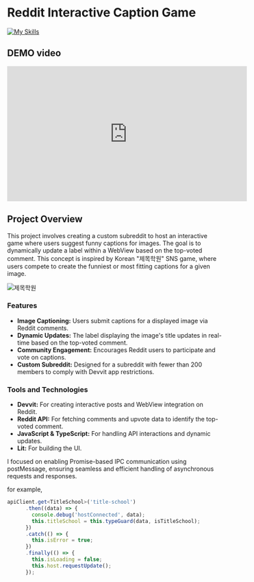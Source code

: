 # Reddit Interactive Caption Game

[![My Skills](https://skillicons.dev/icons?i=ts,lit)](https://skillicons.dev)

## DEMO video

<iframe width="560" height="315" src="https://www.youtube.com/embed/3oPWWBoxVP8?si=fGmSQO06ElctnLxU" title="YouTube video player" frameborder="0" allow="accelerometer; autoplay; clipboard-write; encrypted-media; gyroscope; picture-in-picture; web-share" referrerpolicy="strict-origin-when-cross-origin" allowfullscreen></iframe>

## Project Overview

This project involves creating a custom subreddit to host an interactive game where users suggest funny captions for images. The goal is to dynamically update a label within a WebView based on the top-voted comment. This concept is inspired by Korean "제목학원" SNS game, where users compete to create the funniest or most fitting captions for a given image.  

![제목학원](https://encrypted-tbn0.gstatic.com/images?q=tbn:ANd9GcSB2NdtdVUHTRpgGsFe3IspNVrMaM71aSVj3g&s)

### Features

- **Image Captioning:** Users submit captions for a displayed image via Reddit comments.
- **Dynamic Updates:** The label displaying the image's title updates in real-time based on the top-voted comment.
- **Community Engagement:** Encourages Reddit users to participate and vote on captions.
- **Custom Subreddit:** Designed for a subreddit with fewer than 200 members to comply with Devvit app restrictions.

### Tools and Technologies

- **Devvit:** For creating interactive posts and WebView integration on Reddit.
- **Reddit API:** For fetching comments and upvote data to identify the top-voted comment.
- **JavaScript & TypeScript:** For handling API interactions and dynamic updates.
- **Lit:** For building the UI.

I focused on enabling Promise-based IPC communication using postMessage, ensuring seamless and efficient handling of asynchronous requests and responses.  

for example,  

```ts
apiClient.get<TitleSchool>('title-school')
      .then((data) => {
        console.debug('hostConnected', data);
        this.titleSchool = this.typeGuard(data, isTitleSchool);
      })
      .catch(() => {
        this.isError = true;
      })
      .finally(() => {
        this.isLoading = false;
        this.host.requestUpdate();
      });
```